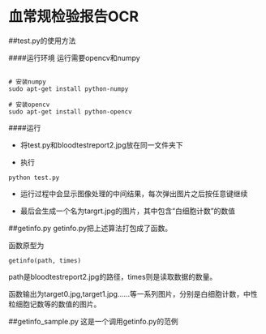 # 血常规检验报告OCR




##test.py的使用方法


####运行环境
运行需要opencv和numpy

```

# 安装numpy
sudo apt-get install python-numpy

# 安装opencv
sudo apt-get install python-opencv

```


####运行

 - 将test.py和bloodtestreport2.jpg放在同一文件夹下

 - 执行

```
python test.py
```

 - 运行过程中会显示图像处理的中间结果，每次弹出图片之后按任意键继续

 - 最后会生成一个名为targrt.jpg的图片，其中包含“白细胞计数”的数值

##getinfo.py
getinfo.py把上述算法打包成了函数。

函数原型为
```
getinfo(path, times)
```
path是bloodtestreport2.jpg的路径，times则是读取数据的数量。

函数输出为target0.jpg,target1.jpg......等一系列图片，分别是白细胞计数，中性粒细胞记数等的数值的图片。

##getinfo_sample.py
这是一个调用getinfo.py的范例